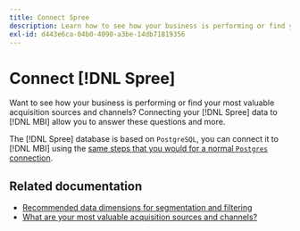 ```yaml
---
title: Connect Spree
description: Learn how to see how your business is performing or find your most valuable acquisition sources and channels.
exl-id: d443e6ca-04b0-4090-a3be-14db71819356
---
```

# Connect [!DNL Spree]

Want to see how your business is performing or find your most valuable acquisition sources and channels? Connecting your [!DNL Spree] data to [!DNL MBI] allow you to answer these questions and more.

The [!DNL Spree] database is based on `PostgreSQL`, you can connect it to [!DNL MBI] using the [same steps that you would for a normal `Postgres` connection](../integrations/postgresql.md).

## Related documentation

* [Recommended data dimensions for segmentation and filtering](../../../best-practices/segment-filter.md)
* [What are your most valuable acquisition sources and channels?](../../analysis/most-value-source-channel.md)
